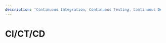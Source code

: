 ```yaml
---
description: 'Continuous Integration, Continuous Testing, Continuous Deployment'
---
```


# CI/CT/CD

